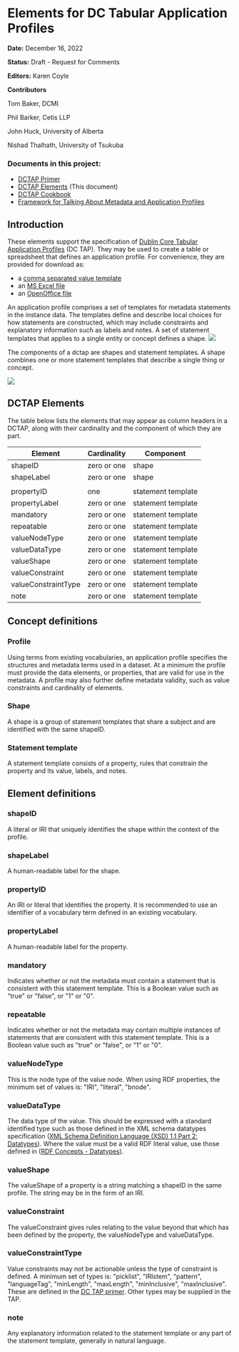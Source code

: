 # Elements for DC Tabular Application Profiles

**Date:**
December 16, 2022

**Status:**
Draft - Request for Comments

**Editors:**
Karen Coyle

**Contributors**

Tom Baker, DCMI

Phil Barker, Cetis LLP

John Huck, University of Alberta

Nishad Thalhath, University of Tsukuba

### Documents in this project:

-   [DCTAP Primer](https://dcmi.github.io/dctap/TAPprimer.html)
-   [DCTAP Elements](https://dcmi.github.io/dctap/TAPelements.html) (This document)
-   [DCTAP Cookbook](https://dcmi.github.io/dctap/DCTAP-Cookbook.html)
-   [Framework for Talking About Metadata and Application Profiles](https://dcmi.github.io/dctap/talking_about_metadata.html)

## Introduction

These elements support the specification of [Dublin Core Tabular Application Profiles](https://github.com/dcmi/dctap/blob/main/TAPprimer.md) (DC TAP). They may be used to create a table or spreadsheet that defines an application profile. For convenience, they are provided for download as: 
* a [comma separated value template](https://github.com/dcmi/dctap/blob/main/TAPtemplate.csv)
* an [MS Excel file](https://github.com/dcmi/dctap/blob/main/TAPtemplate.xsls)
* an [OpenOffice file](https://github.com/dcmi/dctap/blob/main/TAPtemplate.ods)

An application profile comprises a set of templates for metadata statements in the instance data. The templates define and describe local choices for how statements are constructed, which may include constraints and explanatory information such as labels and notes. A set of statement templates that applies to a single entity or concept defines a shape. 
![](https://i.imgur.com/RtlQFOI.jpg)


The components of a dctap are shapes and statement templates. A shape combines one or more statement templates that describe a single thing or concept.

![](https://i.imgur.com/ay5MoPm.jpg)



## DCTAP Elements
The table below lists the elements that may appear as column headers in a DCTAP, along with their cardinality and the component of which they are part. 

| Element | Cardinality | Component | 
|---|---|--- | 
| shapeID | zero or one | shape | 
| shapeLabel | zero or one | shape |
| |  |  |  
| propertyID | one | statement template |
| propertyLabel | zero or one | statement template | 
| mandatory | zero or one | statement template | 
| repeatable | zero or one | statement template | 
| valueNodeType | zero or one | statement template | 
| valueDataType | zero or one | statement template | 
| valueShape | zero or one | statement template | 
| valueConstraint | zero or one | statement template | 
| valueConstraintType | zero or one | statement template | 
| note | zero or one | statement template | 


## Concept definitions

### Profile

Using terms from existing vocabularies, an application profile specifies the structures and metadata terms used in a dataset. At a minimum the profile must provide the data elements, or properties, that are valid for use in the metadata. A profile may also further define metadata validity, such as value constraints and cardinality of elements. 

### Shape

A shape is a group of statement templates that share a subject and are identified with the same shapeID. 
### Statement template

A statement template consists of a property, rules that constrain the property and its value, labels, and notes. 

## Element definitions

### shapeID

A literal or IRI that uniquely identifies the shape within the context of the profile.

### shapeLabel

A human-readable label for the shape.


### propertyID

An IRI or literal that identifies the property. It is recommended to use an identifier of a vocabulary term defined in an existing vocabulary.

### propertyLabel

A human-readable label for the property.

### mandatory

Indicates whether or not the metadata must contain a statement that is consistent with this statement template. This is a Boolean value such as "true" or "false", or "1" or "0".

### repeatable

Indicates whether or not the metadata may contain multiple instances of statements that are consistent with this statement template. This is a Boolean value such as "true" or "false", or "1" or "0".

### valueNodeType

This is the node type of the value node. When using RDF properties, the minimum set of values is: "IRI", "literal", "bnode".

### valueDataType
The data type of the value. This should be expressed with a standard identified type such as those defined in the XML schema datatypes specification ([XML Schema Definition Language (XSD) 1.1 Part 2: Datatypes](http://www.w3.org/TR/xmlschema11-2/)). Where the value must be a valid RDF literal value, use those defined in ([RDF Concepts - Datatypes](https://www.w3.org/TR/2014/REC-rdf11-concepts-20140225/#section-Datatypes)).

### valueShape

The valueShape of a property is a string matching a shapeID in the same profile. The string may be in the form of an IRI.

### valueConstraint

The valueConstraint gives rules relating to the value beyond that which has been defined by the property, the valueNodeType and valueDataType.

### valueConstraintType

Value constraints may not be actionable unless the type of constraint is defined. A minimum set of types is: "picklist", "IRIstem", "pattern", "languageTag", "minLength", "maxLength", "minInclusive", "maxInclusive". These are defined in the [DC TAP primer](https://github.com/dcmi/dctap/blob/main/TAPprimer.md#value-constraint-type). Other types may be supplied in the TAP.

### note

Any explanatory information related to the statement template or any part of the statement template, generally in natural language.

